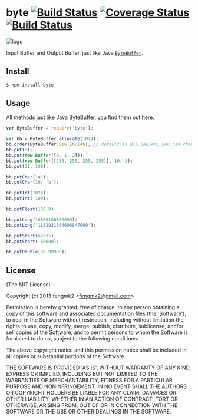 byte [![Build Status](https://secure.travis-ci.org/fengmk2/byte.png)](http://travis-ci.org/fengmk2/byte) [![Coverage Status](https://coveralls.io/repos/fengmk2/byte/badge.png)](https://coveralls.io/r/fengmk2/byte) [![Build Status](https://drone.io/github.com/fengmk2/byte/status.png)](https://drone.io/github.com/fengmk2/byte/latest)
=======

![logo](https://raw.github.com/fengmk2/byte/master/logo.png)

Input Buffer and Output Buffer, just like Java [`ByteBuffer`](http://docs.oracle.com/javase/6/docs/api/java/nio/ByteBuffer.html).

## Install

```bash
$ npm install byte
```

## Usage

All methods just like Java ByteBuffer, you find them out [here](http://docs.oracle.com/javase/6/docs/api/java/nio/ByteBuffer.html#method_summary).

```js
var ByteBuffer = require('byte');

var bb = ByteBuffer.allocate(1024);
bb.order(ByteBuffer.BIG_ENDIAN); // default is BIG_ENDIAN, you can change it to LITTLE_ENDIAN.
bb.put(0);
bb.put(new Buffer([0, 1, 2]));
bb.put(new Buffer([255, 255, 255, 255]), 10, 3);
bb.put(21, 100);

bb.putChar('a');
bb.putChar(10, 'b');

bb.putInt(1024);
bb.putInt(-100);

bb.putFloat(100.9);

bb.putLong(10000100009099);
bb.putLong('1152921504606847000');

bb.putShort(65535);
bb.putShort(-50000);

bb.putDouble(99.99999);
```

## License 

(The MIT License)

Copyright (c) 2013 fengmk2 &lt;fengmk2@gmail.com&gt;

Permission is hereby granted, free of charge, to any person obtaining
a copy of this software and associated documentation files (the
'Software'), to deal in the Software without restriction, including
without limitation the rights to use, copy, modify, merge, publish,
distribute, sublicense, and/or sell copies of the Software, and to
permit persons to whom the Software is furnished to do so, subject to
the following conditions:

The above copyright notice and this permission notice shall be
included in all copies or substantial portions of the Software.

THE SOFTWARE IS PROVIDED 'AS IS', WITHOUT WARRANTY OF ANY KIND,
EXPRESS OR IMPLIED, INCLUDING BUT NOT LIMITED TO THE WARRANTIES OF
MERCHANTABILITY, FITNESS FOR A PARTICULAR PURPOSE AND NONINFRINGEMENT.
IN NO EVENT SHALL THE AUTHORS OR COPYRIGHT HOLDERS BE LIABLE FOR ANY
CLAIM, DAMAGES OR OTHER LIABILITY, WHETHER IN AN ACTION OF CONTRACT,
TORT OR OTHERWISE, ARISING FROM, OUT OF OR IN CONNECTION WITH THE
SOFTWARE OR THE USE OR OTHER DEALINGS IN THE SOFTWARE.
